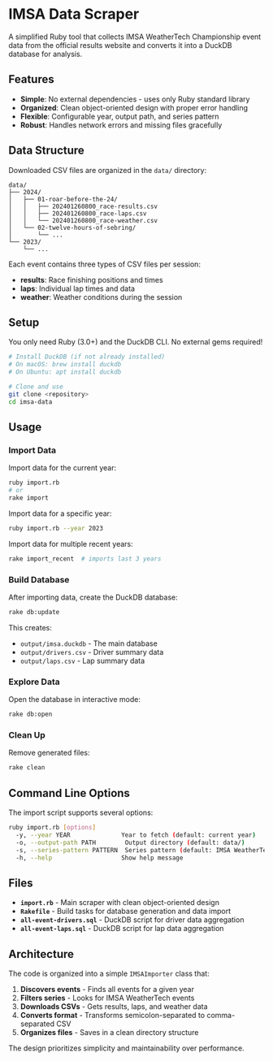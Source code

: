 # IMSA Data Scraper

A simplified Ruby tool that collects IMSA WeatherTech Championship event data from the official results website and converts it into a DuckDB database for analysis.

## Features

- **Simple**: No external dependencies - uses only Ruby standard library
- **Organized**: Clean object-oriented design with proper error handling
- **Flexible**: Configurable year, output path, and series pattern
- **Robust**: Handles network errors and missing files gracefully

## Data Structure

Downloaded CSV files are organized in the `data/` directory:

```
data/
├── 2024/
│   ├── 01-roar-before-the-24/
│   │   ├── 202401260800_race-results.csv
│   │   ├── 202401260800_race-laps.csv
│   │   └── 202401260800_race-weather.csv
│   └── 02-twelve-hours-of-sebring/
│       └── ...
└── 2023/
    └── ...
```

Each event contains three types of CSV files per session:
- **results**: Race finishing positions and times
- **laps**: Individual lap times and data
- **weather**: Weather conditions during the session

## Setup

You only need Ruby (3.0+) and the DuckDB CLI. No external gems required!

```bash
# Install DuckDB (if not already installed)
# On macOS: brew install duckdb
# On Ubuntu: apt install duckdb

# Clone and use
git clone <repository>
cd imsa-data
```

## Usage

### Import Data

Import data for the current year:
```bash
ruby import.rb
# or
rake import
```

Import data for a specific year:
```bash
ruby import.rb --year 2023
```

Import data for multiple recent years:
```bash
rake import_recent  # imports last 3 years
```

### Build Database

After importing data, create the DuckDB database:
```bash
rake db:update
```

This creates:
- `output/imsa.duckdb` - The main database
- `output/drivers.csv` - Driver summary data
- `output/laps.csv` - Lap summary data

### Explore Data

Open the database in interactive mode:
```bash
rake db:open
```

### Clean Up

Remove generated files:
```bash
rake clean
```

## Command Line Options

The import script supports several options:

```bash
ruby import.rb [options]
  -y, --year YEAR              Year to fetch (default: current year)
  -o, --output-path PATH        Output directory (default: data/)
  -s, --series-pattern PATTERN  Series pattern (default: IMSA WeatherTech)
  -h, --help                   Show help message
```

## Files

- **`import.rb`** - Main scraper with clean object-oriented design
- **`Rakefile`** - Build tasks for database generation and data import
- **`all-event-drivers.sql`** - DuckDB script for driver data aggregation
- **`all-event-laps.sql`** - DuckDB script for lap data aggregation

## Architecture

The code is organized into a simple `IMSAImporter` class that:

1. **Discovers events** - Finds all events for a given year
2. **Filters series** - Looks for IMSA WeatherTech events
3. **Downloads CSVs** - Gets results, laps, and weather data
4. **Converts format** - Transforms semicolon-separated to comma-separated CSV
5. **Organizes files** - Saves in a clean directory structure

The design prioritizes simplicity and maintainability over performance.

